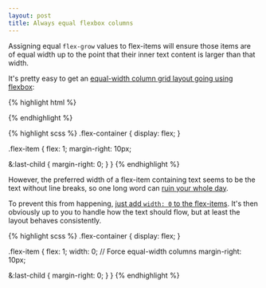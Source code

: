 ```yaml
---
layout: post
title: Always equal flexbox columns
---
```


<p class="lead">Assigning equal <code>flex-grow</code> values to flex-items will ensure those items are of equal width up to the point that their inner text content is larger than that width.</p>

It's pretty easy to get an [equal-width column grid layout going using flexbox](http://output.jsbin.com/ziyetaf):

{% highlight html %}
<div class="flex-container">
  <div class="flex-item"></div>
  <div class="flex-item"></div>
  <div class="flex-item"></div>
</div>
{% endhighlight %}

{% highlight scss %}
.flex-container {
  display: flex;
}

.flex-item {
  flex: 1;
  margin-right: 10px;

  &:last-child {
    margin-right: 0;
  }
}
{% endhighlight %}

However, the preferred width of a flex-item containing text seems to be the text without line breaks, so one long word can [ruin your whole day](http://output.jsbin.com/holahaz).

To prevent this from happening, [just add `width: 0` to the flex-items](http://output.jsbin.com/muyiwi). It's then obviously up to you to handle how the text should flow, but at least the layout behaves consistently.

{% highlight scss %}
.flex-container {
  display: flex;
}

.flex-item {
  flex: 1;
  width: 0; // Force equal-width columns
  margin-right: 10px;

  &:last-child {
    margin-right: 0;
  }
}
{% endhighlight %}
